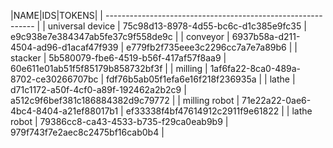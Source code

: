 |NAME|IDS|TOKENS|
| ------------------------------------------------------------ |
| universal device | 75c98d13-8978-4d55-bc6c-d1c385e9fc35 |  e9c938e7e384347ab5fe37c9f558de9c |
| conveyor | 6937b58a-d211-4504-ad96-d1acaf47f939 | e779fb2f735eee3c2296cc7a7e7a89b6 |
| stacker | 5b580079-fbe6-4519-b56f-417af57f8aa9 | 60e611e01ab51f5f85179b858732bf3f |
| milling | 1af6fa22-8ca0-489a-8702-ce30266707bc | fdf76b5ab05f1efa6e16f218f236935a |
| lathe | d71c1172-a50f-4cf0-a89f-192462a2b2c9 | a512c9f6bef381c186884382d9c79772 |
| milling robot | 71e22a22-0ae6-4bc4-8404-a21ef88017b1 | ef33338f4bf47614912c2911f9e61822 |
| lathe robot | 79386cc8-ca43-4533-b735-f29ca0eab9b9 | 979f743f7e2aec8c2475bf16cab0b4 |
